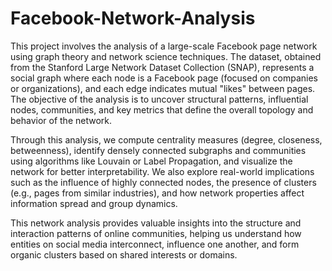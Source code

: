 # Facebook-Network-Analysis
This project involves the analysis of a large-scale Facebook page network using graph theory and network science techniques. The dataset, obtained from the Stanford Large Network Dataset Collection (SNAP), represents a social graph where each node is a Facebook page (focused on companies or organizations), and each edge indicates mutual "likes" between pages. The objective of the analysis is to uncover structural patterns, influential nodes, communities, and key metrics that define the overall topology and behavior of the network.

Through this analysis, we compute centrality measures (degree, closeness, betweenness), identify densely connected subgraphs and communities using algorithms like Louvain or Label Propagation, and visualize the network for better interpretability. We also explore real-world implications such as the influence of highly connected nodes, the presence of clusters (e.g., pages from similar industries), and how network properties affect information spread and group dynamics.

This network analysis provides valuable insights into the structure and interaction patterns of online communities, helping us understand how entities on social media interconnect, influence one another, and form organic clusters based on shared interests or domains.
